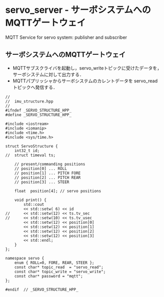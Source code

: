 # servo_server - サーボシステムへのMQTTゲートウェイ
MQTT Service for servo system: publisher and subscriber



## サーボシステムへのMQTTゲートウェイ
- MQTTサブスクライバを起動し，servo_writeトピックに受けたデータを，サーボシステムに対して出力する．
- MQTTパプリッシャからサーボシステムのカレントデータを servo_read　トピックへ発信する．


```
//
//	imu_structure.hpp
//
#ifndef _SERVO_STRUCTURE_HPP_
#define _SERVO_STRUCTURE_HPP_

#include <iostream>
#include <iomanip>
#include <time.h>
#include <sys/time.h>

struct ServoStructure {
	int32_t id;
//	struct timeval ts;

	// present/commanding positions
	// position[0] ... ROLL
	// position[1] ... PITCH FORE
	// position[2] ... PITCH REAR
	// position[3] ... STEER

	float  position[4];	// servo positions

	void print() {
		std::cout
		<< std::setw( 6) << id
//		<< std::setw(12) << ts.tv_sec
//		<< std::setw(10) << ts.tv_usec
		<< std::setw(12) << position[0]
		<< std::setw(12) << position[1]
		<< std::setw(12) << position[2]
		<< std::setw(12) << position[3]
		<< std::endl;
	}
};

namespace servo {
	enum { ROLL=0, FORE, REAR, STEER };
	const char* topic_read  = "servo_read";
	const char* topic_write = "servo_write";
	const char* password = "mqtt";
};

#endif	// _SERVO_STRUCTURE_HPP_
```


